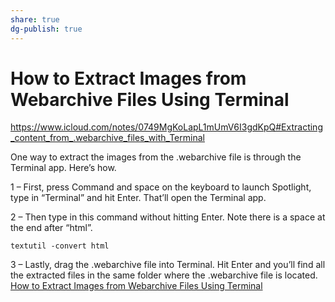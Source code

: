 ```yaml
---
share: true
dg-publish: true
---
```

# How to Extract Images from Webarchive Files Using Terminal

https://www.icloud.com/notes/0749MgKoLapL1mUmV6I3gdKpQ#Extracting_content_from_.webarchive_files_with_Terminal

One way to extract the images from the .webarchive file is through the Terminal app. Here’s how.

1 – First, press Command and space on the keyboard to launch Spotlight, type in “Terminal” and hit Enter. That’ll open the Terminal app.

2 – Then type in this command without hitting Enter. Note there is a space at the end after “html”. 

`textutil -convert html`

3 – Lastly, drag the .webarchive file into Terminal. Hit Enter and you’ll find all the extracted files in the same folder where the .webarchive file is located.
[How to Extract Images from Webarchive Files Using Terminal](https://badcoffee.club/how-to-extract-images-from-webarchive-file-using-terminal/)